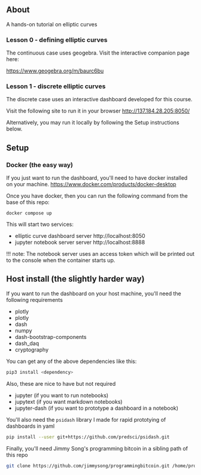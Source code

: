 ## About

A hands-on tutorial on elliptic curves

### Lesson 0 - defining elliptic curves

The continuous case uses geogebra. Visit the interactive companion page here:

https://www.geogebra.org/m/baurc6bu

### Lesson 1 - discrete elliptic curves

The discrete case uses an interactive dashboard developed for this course. 

Visit the following site to run it in your browser http://137.184.28.205:8050/

Alternatively, you may run it locally by following the Setup instructions below.

<!-- #region -->
## Setup


### Docker (the easy way)

If you just want to run the dashboard, you'll need to have docker installed on your machine.
https://www.docker.com/products/docker-desktop

Once you have docker, then you can run the following command from the base of this repo:

```
docker compose up
```

This will start two services:

* elliptic curve dashboard server http://localhost:8050
* jupyter notebook server server http://localhost:8888

!!! note: The notebook server uses an access token which will be printed out to the console when the container starts up.
<!-- #endregion -->

<!-- #region -->
## Host install (the slightly harder way)

If you want to run the dashboard on your host machine, you'll need the following requirements

* plotly
* plotly
* dash
* numpy
* dash-bootstrap-components
* dash_daq
* cryptography

You can get any of the above dependencies like this:

```sh
pip3 install <dependency>
```

Also, these are nice to have but not required

* jupyter (if you want to run notebooks)
* jupytext (if you want markdown notebooks)
* jupyter-dash (if you want to prototype a dashboard in a notebook)

You'll also need the `psidash` library I made for rapid prototying of dashboards in yaml

```sh
pip install --user git+https://github.com/predsci/psidash.git
```

Finally, you'll need Jimmy Song's programming bitcoin in a sibling path of this repo

```sh
git clone https://github.com/jimmysong/programmingbitcoin.git /home/programmingbitcoin
```
<!-- #endregion -->



